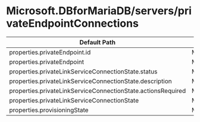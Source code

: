# Microsoft.DBforMariaDB/servers/privateEndpointConnections

| Default Path | Alias |
|---|---|
| properties.privateEndpoint.id | Microsoft.DBforMariaDB/servers/privateEndpointConnections/privateEndpoint.id |
| properties.privateEndpoint | Microsoft.DBforMariaDB/servers/privateEndpointConnections/privateEndpoint |
| properties.privateLinkServiceConnectionState.status | Microsoft.DBforMariaDB/servers/privateEndpointConnections/privateLinkServiceConnectionState.status |
| properties.privateLinkServiceConnectionState.description | Microsoft.DBforMariaDB/servers/privateEndpointConnections/privateLinkServiceConnectionState.description |
| properties.privateLinkServiceConnectionState.actionsRequired | Microsoft.DBforMariaDB/servers/privateEndpointConnections/privateLinkServiceConnectionState.actionsRequired |
| properties.privateLinkServiceConnectionState | Microsoft.DBforMariaDB/servers/privateEndpointConnections/privateLinkServiceConnectionState |
| properties.provisioningState | Microsoft.DBforMariaDB/servers/privateEndpointConnections/provisioningState |

